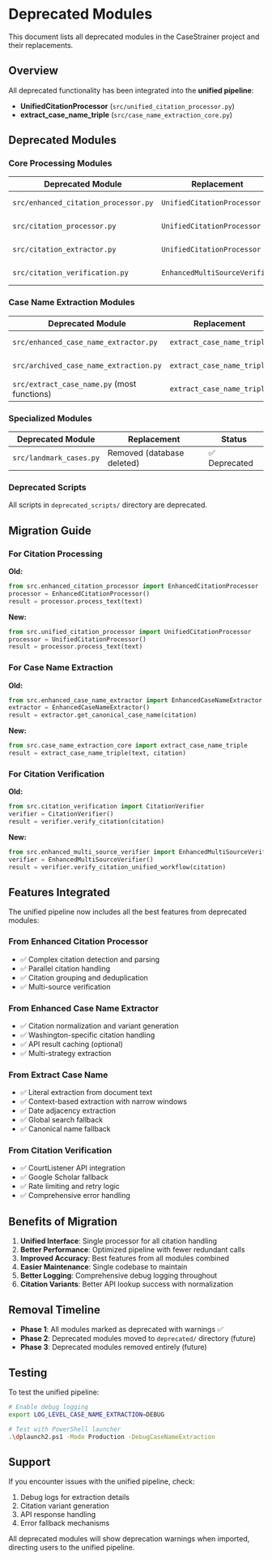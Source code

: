 # Deprecated Modules

This document lists all deprecated modules in the CaseStrainer project and their replacements.

## Overview

All deprecated functionality has been integrated into the **unified pipeline**:
- **UnifiedCitationProcessor** (`src/unified_citation_processor.py`)
- **extract_case_name_triple** (`src/case_name_extraction_core.py`)

## Deprecated Modules

### Core Processing Modules

| Deprecated Module | Replacement | Status |
|------------------|-------------|---------|
| `src/enhanced_citation_processor.py` | `UnifiedCitationProcessor` | ✅ Deprecated |
| `src/citation_processor.py` | `UnifiedCitationProcessor` | ✅ Deprecated |
| `src/citation_extractor.py` | `UnifiedCitationProcessor` | ✅ Deprecated |
| `src/citation_verification.py` | `EnhancedMultiSourceVerifier` | ✅ Deprecated |

### Case Name Extraction Modules

| Deprecated Module | Replacement | Status |
|------------------|-------------|---------|
| `src/enhanced_case_name_extractor.py` | `extract_case_name_triple` | ✅ Deprecated |
| `src/archived_case_name_extraction.py` | `extract_case_name_triple` | ✅ Deprecated |
| `src/extract_case_name.py` (most functions) | `extract_case_name_triple` | ✅ Deprecated |

### Specialized Modules

| Deprecated Module | Replacement | Status |
|------------------|-------------|---------|
| `src/landmark_cases.py` | Removed (database deleted) | ✅ Deprecated |

### Deprecated Scripts

All scripts in `deprecated_scripts/` directory are deprecated.

## Migration Guide

### For Citation Processing

**Old:**
```python
from src.enhanced_citation_processor import EnhancedCitationProcessor
processor = EnhancedCitationProcessor()
result = processor.process_text(text)
```

**New:**
```python
from src.unified_citation_processor import UnifiedCitationProcessor
processor = UnifiedCitationProcessor()
result = processor.process_text(text)
```

### For Case Name Extraction

**Old:**
```python
from src.enhanced_case_name_extractor import EnhancedCaseNameExtractor
extractor = EnhancedCaseNameExtractor()
result = extractor.get_canonical_case_name(citation)
```

**New:**
```python
from src.case_name_extraction_core import extract_case_name_triple
result = extract_case_name_triple(text, citation)
```

### For Citation Verification

**Old:**
```python
from src.citation_verification import CitationVerifier
verifier = CitationVerifier()
result = verifier.verify_citation(citation)
```

**New:**
```python
from src.enhanced_multi_source_verifier import EnhancedMultiSourceVerifier
verifier = EnhancedMultiSourceVerifier()
result = verifier.verify_citation_unified_workflow(citation)
```

## Features Integrated

The unified pipeline now includes all the best features from deprecated modules:

### From Enhanced Citation Processor
- ✅ Complex citation detection and parsing
- ✅ Parallel citation handling
- ✅ Citation grouping and deduplication
- ✅ Multi-source verification

### From Enhanced Case Name Extractor
- ✅ Citation normalization and variant generation
- ✅ Washington-specific citation handling
- ✅ API result caching (optional)
- ✅ Multi-strategy extraction

### From Extract Case Name
- ✅ Literal extraction from document text
- ✅ Context-based extraction with narrow windows
- ✅ Date adjacency extraction
- ✅ Global search fallback
- ✅ Canonical name fallback

### From Citation Verification
- ✅ CourtListener API integration
- ✅ Google Scholar fallback
- ✅ Rate limiting and retry logic
- ✅ Comprehensive error handling

## Benefits of Migration

1. **Unified Interface**: Single processor for all citation handling
2. **Better Performance**: Optimized pipeline with fewer redundant calls
3. **Improved Accuracy**: Best features from all modules combined
4. **Easier Maintenance**: Single codebase to maintain
5. **Better Logging**: Comprehensive debug logging throughout
6. **Citation Variants**: Better API lookup success with normalization

## Removal Timeline

- **Phase 1**: All modules marked as deprecated with warnings ✅
- **Phase 2**: Deprecated modules moved to `deprecated/` directory (future)
- **Phase 3**: Deprecated modules removed entirely (future)

## Testing

To test the unified pipeline:

```bash
# Enable debug logging
export LOG_LEVEL_CASE_NAME_EXTRACTION=DEBUG

# Test with PowerShell launcher
.\dplaunch2.ps1 -Mode Production -DebugCaseNameExtraction
```

## Support

If you encounter issues with the unified pipeline, check:
1. Debug logs for extraction details
2. Citation variant generation
3. API response handling
4. Error fallback mechanisms

All deprecated modules will show deprecation warnings when imported, directing users to the unified pipeline. 